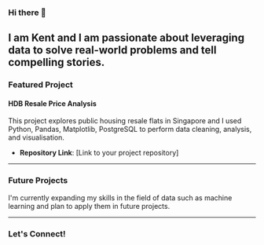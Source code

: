 ### Hi there 👋

I am Kent and I am passionate about leveraging data to solve real-world problems and tell compelling stories.
---

### Featured Project

#### HDB Resale Price Analysis
This project explores public housing resale flats in Singapore and I used Python, Pandas, Matplotlib, PostgreSQL to perform data cleaning, analysis, and visualisation.

- **Repository Link**: [Link to your project repository]

---

### Future Projects
I'm currently expanding my skills in the field of data such as machine learning and plan to apply them in future projects.

---

### Let's Connect!
